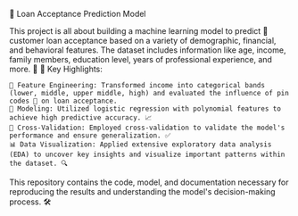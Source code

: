 💼 Loan Acceptance Prediction Model

This project is all about building a machine learning model to predict 🎯 customer loan acceptance based on a variety of demographic, financial, and behavioral features. The dataset includes information like age, income, family members, education level, years of professional experience, and more. 🏦
🚀 Key Highlights:

    🔧 Feature Engineering: Transformed income into categorical bands (lower, middle, upper middle, high) and evaluated the influence of pin codes 📍 on loan acceptance.
    🤖 Modeling: Utilized logistic regression with polynomial features to achieve high predictive accuracy. 📈
    🧪 Cross-Validation: Employed cross-validation to validate the model's performance and ensure generalization. ✅
    📊 Data Visualization: Applied extensive exploratory data analysis (EDA) to uncover key insights and visualize important patterns within the dataset. 🔍

This repository contains the code, model, and documentation necessary for reproducing the results and understanding the model's decision-making process. 🛠️
